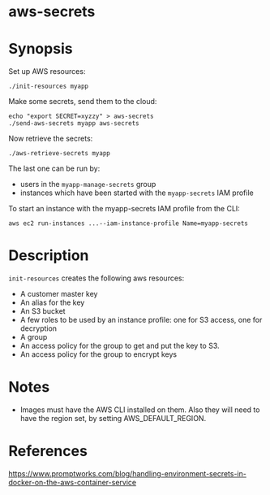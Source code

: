 aws-secrets
===========

Synopsis
========

Set up AWS resources:
```
./init-resources myapp
```

Make some secrets, send them to the cloud:
```
echo "export SECRET=xyzzy" > aws-secrets
./send-aws-secrets myapp aws-secrets
```

Now retrieve the secrets:

```
./aws-retrieve-secrets myapp
```

The last one can be run by:
  - users in the `myapp-manage-secrets` group
  - instances which have been started with the `myapp-secrets` IAM profile

To start an instance with the myapp-secrets IAM profile from the CLI:

  `aws ec2 run-instances ...--iam-instance-profile Name=myapp-secrets`

Description
===========

`init-resources` creates the following aws resources:

- A customer master key
- An alias for the key
- An S3 bucket
- A few roles to be used by an instance profile: one for S3 access, one for decryption
- A group
- An access policy for the group to get and put the key to S3.
- An access policy for the group to encrypt keys

Notes
======

- Images must have the AWS CLI installed on them.  Also they will need to have the region set,
  by setting AWS_DEFAULT_REGION.


References
==========

https://www.promptworks.com/blog/handling-environment-secrets-in-docker-on-the-aws-container-service

